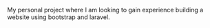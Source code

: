 My personal project where I am looking to gain experience building a website using bootstrap and laravel.
